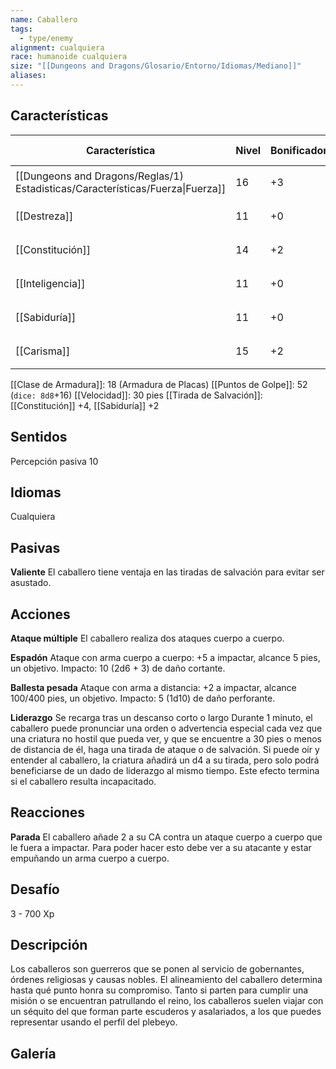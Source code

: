 ```yaml
---
name: Caballero
tags:
  - type/enemy
alignment: cualquiera
race: humanoide cualquiera
size: "[[Dungeons and Dragons/Glosario/Entorno/Idiomas/Mediano]]"
aliases: 
---
```


## Características

| Característica                                                                 | Nivel | Bonificador | Lanzar dado      |
| ------------------------------------------------------------------------------ | ----- | ----------- | ---------------- |
| [[Dungeons and Dragons/Reglas/1) Estadisticas/Características/Fuerza\|Fuerza]] | 16    | +3          | `dice: 1d20 + 0` |
| [[Destreza]]                                                                   | 11    | +0          | `dice: 1d20 + 0` |
| [[Constitución]]                                                               | 14    | +2          | `dice: 1d20 + 0` |
| [[Inteligencia]]                                                               | 11    | +0          | `dice: 1d20 + 0` |
| [[Sabiduría]]                                                                  | 11    | +0          | `dice: 1d20 + 0` |
| [[Carisma]]                                                                    | 15    | +2          | `dice: 1d20 + 0` |

[[Clase de Armadura]]: 18 (Armadura de Placas)
[[Puntos de Golpe]]: 52 (`dice: 8d8`+16)
[[Velocidad]]: 30 pies
[[Tirada de Salvación]]: [[Constitución]] +4, [[Sabiduría]] +2

## Sentidos

Percepción pasiva 10

## Idiomas

Cualquiera

## Pasivas

**Valiente**
El caballero tiene ventaja en las tiradas de salvación para
evitar ser asustado.

## Acciones

**Ataque múltiple**
El caballero realiza dos ataques cuerpo a cuerpo.

**Espadón**
Ataque con arma cuerpo a cuerpo: +5 a impactar, alcance 5 pies, un objetivo. 
Impacto: 10 (2d6 + 3) de daño cortante.

**Ballesta pesada**
Ataque con arma a distancia: +2 a impactar, alcance 100/400 pies, un objetivo. 
Impacto: 5 (1d10) de daño perforante.

**Liderazgo**
Se recarga tras un descanso corto o largo
Durante 1 minuto, el caballero puede pronunciar una orden o advertencia especial cada vez que una criatura no hostil que pueda ver, y que se encuentre a 30 pies o menos de distancia de él, haga una tirada de ataque o de salvación. Si puede oír y entender al caballero, la criatura añadirá un d4 a su tirada, pero solo podrá beneficiarse de un dado de liderazgo al mismo tiempo. Este efecto termina si el caballero resulta incapacitado.

## Reacciones

**Parada**
El caballero añade 2 a su CA contra un ataque cuerpo a cuerpo que le fuera a impactar. Para poder hacer esto debe ver a su atacante y estar empuñando un arma cuerpo a cuerpo.

## Desafío

3 - 700 Xp

## Descripción

Los caballeros son guerreros que se ponen al servicio de gobernantes, órdenes religiosas y causas nobles. El alineamiento del caballero determina hasta qué punto honra su compromiso. Tanto si parten para cumplir una misión o se encuentran patrullando el reino, los caballeros suelen viajar con un séquito del que forman parte escuderos y asalariados, a los que puedes representar usando el perfil del plebeyo.

## Galería


